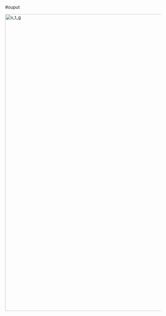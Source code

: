#ouput


<img width="959" alt="v_t_g" src="https://github.com/user-attachments/assets/e6503c60-db83-494b-ae9b-c78cfc87216f">
